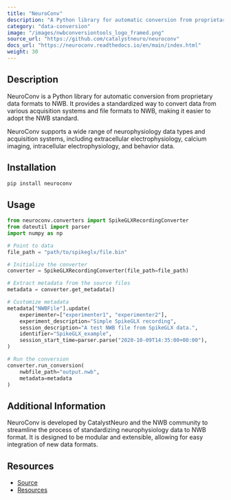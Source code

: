 ```yaml
---
title: "NeuroConv"
description: "A Python library for automatic conversion from proprietary data formats to NWB"
category: "data-conversion"
image: "/images/nwbconversiontools_logo_framed.png"
source_url: "https://github.com/catalystneuro/neuroconv"
docs_url: "https://neuroconv.readthedocs.io/en/main/index.html"
weight: 30
---
```


## Description

NeuroConv is a Python library for automatic conversion from proprietary data formats to NWB. It provides a standardized way to convert data from various acquisition systems and file formats to NWB, making it easier to adopt the NWB standard.

NeuroConv supports a wide range of neurophysiology data types and acquisition systems, including extracellular electrophysiology, calcium imaging, intracellular electrophysiology, and behavior data.

## Installation

```bash
pip install neuroconv
```

## Usage

```python
from neuroconv.converters import SpikeGLXRecordingConverter
from dateutil import parser
import numpy as np

# Point to data
file_path = "path/to/spikeglx/file.bin"

# Initialize the converter
converter = SpikeGLXRecordingConverter(file_path=file_path)

# Extract metadata from the source files
metadata = converter.get_metadata()

# Customize metadata
metadata["NWBFile"].update(
    experimenter=["experimenter1", "experimenter2"],
    experiment_description="Simple SpikeGLX recording",
    session_description="A test NWB file from SpikeGLX data.",
    identifier="SpikeGLX_example",
    session_start_time=parser.parse("2020-10-09T14:35:00+00:00"),
)

# Run the conversion
converter.run_conversion(
    nwbfile_path="output.nwb",
    metadata=metadata
)
```

## Additional Information

NeuroConv is developed by CatalystNeuro and the NWB community to streamline the process of standardizing neurophysiology data to NWB format. It is designed to be modular and extensible, allowing for easy integration of new data formats.

## Resources

* [Source](https://github.com/catalystneuro/neuroconv)
* [Resources](https://neuroconv.readthedocs.io/en/main/index.html)
